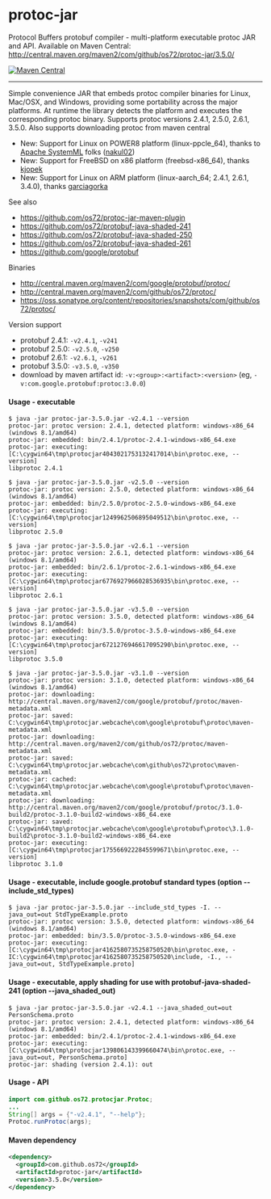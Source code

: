 protoc-jar
==========

Protocol Buffers protobuf compiler - multi-platform executable protoc JAR and API.
Available on Maven Central: http://central.maven.org/maven2/com/github/os72/protoc-jar/3.5.0/

[![Maven Central](https://img.shields.io/badge/maven%20central-3.5.0-brightgreen.svg)](http://search.maven.org/#artifactdetails|com.github.os72|protoc-jar|3.5.0|)

---

Simple convenience JAR that embeds protoc compiler binaries for Linux, Mac/OSX, and Windows, providing some portability across the major platforms. At runtime the library detects the platform and executes the corresponding protoc binary.
Supports protoc versions 2.4.1, 2.5.0, 2.6.1, 3.5.0. Also supports downloading protoc from maven central

* New: Support for Linux on POWER8 platform (linux-ppcle_64), thanks to [Apache SystemML](https://github.com/apache/systemml) folks ([nakul02](https://github.com/nakul02))
* New: Support for FreeBSD on x86 platform (freebsd-x86_64), thanks [kjopek](https://github.com/kjopek)
* New: Support for Linux on ARM platform (linux-aarch_64; 2.4.1, 2.6.1, 3.4.0), thanks [garciagorka](https://github.com/garciagorka)

See also
* https://github.com/os72/protoc-jar-maven-plugin
* https://github.com/os72/protobuf-java-shaded-241
* https://github.com/os72/protobuf-java-shaded-250
* https://github.com/os72/protobuf-java-shaded-261
* https://github.com/google/protobuf

Binaries
* http://central.maven.org/maven2/com/google/protobuf/protoc/
* http://central.maven.org/maven2/com/github/os72/protoc/
* https://oss.sonatype.org/content/repositories/snapshots/com/github/os72/protoc/

Version support
* protobuf 2.4.1: `-v2.4.1`, `-v241`
* protobuf 2.5.0: `-v2.5.0`, `-v250`
* protobuf 2.6.1: `-v2.6.1`, `-v261`
* protobuf 3.5.0: `-v3.5.0`, `-v350`
* download by maven artifact id: `-v:<group>:<artifact>:<version>` (eg, `-v:com.google.protobuf:protoc:3.0.0`)

#### Usage - executable
```
$ java -jar protoc-jar-3.5.0.jar -v2.4.1 --version
protoc-jar: protoc version: 2.4.1, detected platform: windows-x86_64 (windows 8.1/amd64)
protoc-jar: embedded: bin/2.4.1/protoc-2.4.1-windows-x86_64.exe
protoc-jar: executing: [C:\cygwin64\tmp\protocjar4043021753132417014\bin\protoc.exe, --version]
libprotoc 2.4.1

$ java -jar protoc-jar-3.5.0.jar -v2.5.0 --version
protoc-jar: protoc version: 2.5.0, detected platform: windows-x86_64 (windows 8.1/amd64)
protoc-jar: embedded: bin/2.5.0/protoc-2.5.0-windows-x86_64.exe
protoc-jar: executing: [C:\cygwin64\tmp\protocjar1249962506895049512\bin\protoc.exe, --version]
libprotoc 2.5.0

$ java -jar protoc-jar-3.5.0.jar -v2.6.1 --version
protoc-jar: protoc version: 2.6.1, detected platform: windows-x86_64 (windows 8.1/amd64)
protoc-jar: embedded: bin/2.6.1/protoc-2.6.1-windows-x86_64.exe
protoc-jar: executing: [C:\cygwin64\tmp\protocjar6776927966028536935\bin\protoc.exe, --version]
libprotoc 2.6.1

$ java -jar protoc-jar-3.5.0.jar -v3.5.0 --version
protoc-jar: protoc version: 3.5.0, detected platform: windows-x86_64 (windows 8.1/amd64)
protoc-jar: embedded: bin/3.5.0/protoc-3.5.0-windows-x86_64.exe
protoc-jar: executing: [C:\cygwin64\tmp\protocjar6721276946617095290\bin\protoc.exe, --version]
libprotoc 3.5.0

$ java -jar protoc-jar-3.5.0.jar -v3.1.0 --version
protoc-jar: protoc version: 3.1.0, detected platform: windows-x86_64 (windows 8.1/amd64)
protoc-jar: downloading: http://central.maven.org/maven2/com/google/protobuf/protoc/maven-metadata.xml
protoc-jar: saved: C:\cygwin64\tmp\protocjar.webcache\com\google\protobuf\protoc\maven-metadata.xml
protoc-jar: downloading: http://central.maven.org/maven2/com/github/os72/protoc/maven-metadata.xml
protoc-jar: saved: C:\cygwin64\tmp\protocjar.webcache\com\github\os72\protoc\maven-metadata.xml
protoc-jar: cached: C:\cygwin64\tmp\protocjar.webcache\com\google\protobuf\protoc\maven-metadata.xml
protoc-jar: downloading: http://central.maven.org/maven2/com/google/protobuf/protoc/3.1.0-build2/protoc-3.1.0-build2-windows-x86_64.exe
protoc-jar: saved: C:\cygwin64\tmp\protocjar.webcache\com\google\protobuf\protoc\3.1.0-build2\protoc-3.1.0-build2-windows-x86_64.exe
protoc-jar: executing: [C:\cygwin64\tmp\protocjar1755669222845599671\bin\protoc.exe, --version]
libprotoc 3.1.0
```

#### Usage - executable, include google.protobuf standard types (option --include_std_types)
```
$ java -jar protoc-jar-3.5.0.jar --include_std_types -I. --java_out=out StdTypeExample.proto
protoc-jar: protoc version: 3.5.0, detected platform: windows-x86_64 (windows 8.1/amd64)
protoc-jar: embedded: bin/3.5.0/protoc-3.5.0-windows-x86_64.exe
protoc-jar: executing: [C:\cygwin64\tmp\protocjar4162580735258750520\bin\protoc.exe, -IC:\cygwin64\tmp\protocjar4162580735258750520\include, -I., --java_out=out, StdTypeExample.proto]
```

#### Usage - executable, apply shading for use with protobuf-java-shaded-241 (option --java_shaded_out)
```
$ java -jar protoc-jar-3.5.0.jar -v2.4.1 --java_shaded_out=out PersonSchema.proto
protoc-jar: protoc version: 2.4.1, detected platform: windows-x86_64 (windows 8.1/amd64)
protoc-jar: embedded: bin/2.4.1/protoc-2.4.1-windows-x86_64.exe
protoc-jar: executing: [C:\cygwin64\tmp\protocjar139806143399660474\bin\protoc.exe, --java_out=out, PersonSchema.proto]
protoc-jar: shading (version 2.4.1): out
```

#### Usage - API
```java
import com.github.os72.protocjar.Protoc;
...
String[] args = {"-v2.4.1", "--help"};
Protoc.runProtoc(args);
```

#### Maven dependency

```xml
<dependency>
  <groupId>com.github.os72</groupId>
  <artifactId>protoc-jar</artifactId>
  <version>3.5.0</version>
</dependency>
```
